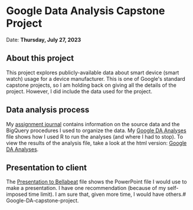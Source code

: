 # Google Data Analysis Capstone Project

Date: **Thursday, July 27, 2023**

## About this project

This project explores publicly-available data about smart device (smart watch) usage for a device manufacturer. This is one of Google's standard capstone projects, so I am holding back on giving all the details of the project. However, I did include the data used for the project.

## Data analysis process

My [assignment journal](Assignment-journal.md) contains information on the source data and the BigQuery procedures I used to organize the data. My [Google DA Analyses](Google-DA-analyses.RMD) file shows how I used R to run the analyses (and where I had to stop).  To view the results of the analysis file, take a look at the html version: [Google DA Analyses](https://htmlpreview.github.io/?https://github.com/chadmbarrett/Google-DA-project/blob/main/Google-DA-analyses.html).

## Presentation to client

The [Presentation to Bellabeat](Presentation-to-Bellabeat.ppsx) file shows the PowerPoint file I would use to make a presentation. I have one recommendation (because of my self-imposed time limit). I am sure that, given more time, I would have others.# Google-DA-capstone-project.
